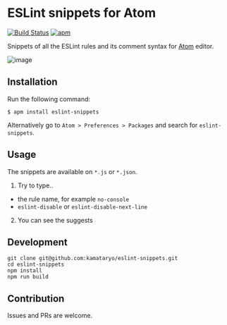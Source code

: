 # ESLint snippets for Atom

[![Build Status](https://travis-ci.org/kamataryo/eslint-snippets.svg?branch=master)](https://travis-ci.org/kamataryo/eslint-snippets)
[![apm](https://img.shields.io/apm/v/eslint-snippets.svg)](https://atom.io/packages/eslint-snippets)

Snippets of all the ESLint rules and its comment syntax for [Atom](https://atom.io/) editor.

![image](https://github.com/kamataryo/eslint-snippets/raw/master/image.gif)

## Installation

Run the following command:

```shell
$ apm install eslint-snippets
```

Alternatively go to `Atom > Preferences > Packages` and search for `eslint-snippets`.

## Usage

  The snippets are available on `*.js` or `*.json`.

1. Try to type..
  - the rule name, for example `no-console`
  - `eslint-disable` or `eslint-disable-next-line`
2. You can see the suggests

## Development

```shell
git clone git@github.com:kamataryo/eslint-snippets.git
cd eslint-snippets
npm install
npm run build
```

## Contribution

Issues and PRs are welcome.
